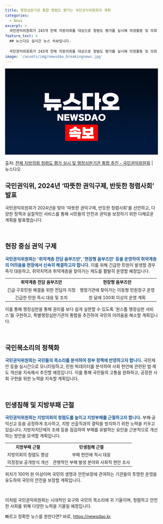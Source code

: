 ```yaml
---
title: 행정심판기관 통합 청렴도 평가는 국민권익위원회의 계획
categories:
  - News
excerpt: >
  국민권익위원회가 243개 전체 지방의회를 대상으로 청렴도 평가를 실시해 의정활동 및 의회 운영의 청렴 수준을…
feature_text: >
  ## 뉴스다오 실시간 뉴스 속보입니다.

  국민권익위원회가 243개 전체 지방의회를 대상으로 청렴도 평가를 실시해 의정활동 및 의회 운영의 청렴 수준을…
image: '/assets/img/newsdao_breakingnews.jpg'
---
```


![뉴스다오 속보](/assets/img/newsdao_breakingnews.jpg)

<p>출처: <a href="https://newsdao.kr/3171" rel="dofollow">전체 지방의회 청렴도 평가 실시 및 행정심판기관 통합 추진  - 국민권익위원회</a> | 뉴스다오</p>

<h2 data-ke-size="size26">국민권익위, 2024년 ‘따뜻한 권익구제, 반듯한 청렴사회’ 발표</h2>

국민권익위원회가 2024년을 맞아 '따뜻한 권익구제, 반듯한 청렴사회'를 선언하고, 다양한 정책과 실질적인 서비스를 통해 시민들의 안전과 권익을 보장하기 위한 다채로운 계획을 발표했습니다.

<p data-ke-size="size16">&nbsp;</p>

<h2 data-ke-size="size24">현장 중심 권익 구제</h2>

<b><span style="color: #1a5490;">국민권익위원회는 '취약계층 전담 옴부즈만', '현장형 옴부즈만' 등을 운영하여 취약계층의 어려움을 현장에서 신속히 해결하고자 합니다.</span></b> 이를 위해 긴급한 민원이 발생할 경우 즉각 대응하고, 취약지역과 취약계층을 찾아가는 제도를 활발히 운영할 예정입니다.

<table>
	<tr>
		<td style="text-align: center; height: 17px;"><b>취약계층 전담 옴부즈만</b></td>
		<td style="text-align: center; height: 17px;"><b>현장형 옴부즈만</b></td>
	</tr>
	<tr>
		<td style="text-align: center; height: 17px;">긴급·구호민원 해결을 위한 전담자 지정</td>
		<td style="text-align: center; height: 17px;">행정기관에 찾아가는 이동형 민원창구 운영</td>
	</tr>
	<tr>
		<td style="text-align: center; height: 17px;">긴급한 민원 즉시 대응 및 조치</td>
		<td style="text-align: center; height: 17px;">한 달에 100회 이상의 운영 계획</td>
	</tr>
</table>

이를 통해 행정심판을 통해 권리를 보다 쉽게 실현할 수 있도록 '원스톱 행정심판 서비스'를 구현하고, 특별행정심판기관의 통합을 추진하여 국민의 어려움을 해소할 계획입니다.

<p data-ke-size="size16">&nbsp;</p>

<h2 data-ke-size="size24">국민목소리의 정책화</h2>

<b><span style="color: #1a5490;">국민권익위원회는 국민들의 목소리를 분석하여 정부 정책에 반영하고자 합니다.</span></b> 국민제안 등을 실시간으로 모니터링하고, 민원 빅데이터를 분석하여 사회 현안에 관련된 법·제도 개선을 지속해서 추진할 예정입니다. 이를 통해 국민들의 고통을 완화하고, 공정한 사회 구현을 위한 노력을 지속할 계획입니다.

<p data-ke-size="size16">&nbsp;</p>

<h2 data-ke-size="size24">민생침해 및 지방부패 근절</h2>

<b><span style="color: #1a5490;">국민권익위원회는 지방의회의 청렴도를 높이고 지방부패를 근절하고자 합니다.</span></b> 부패·공익신고 등을 공정하게 조사하고, 지방 선출직과의 결탁을 방지하기 위한 노력을 키우고 있습니다. 지방자치단체의 조례 등을 점검하여 부패를 유발하는 요인을 근본적으로 개선하는 방안을 모색할 계획입니다.

<table>
	<tr>
		<td style="text-align: center; height: 17px;"><b>지방부패 근절</b></td>
		<td style="text-align: center; height: 17px;"><b>민생침해 근절</b></td>
	</tr>
	<tr>
		<td style="text-align: center; height: 17px;">지방의회의 청렴도 향상</td>
		<td style="text-align: center; height: 17px;">부패 현안에 적시 대응</td>
	</tr>
	<tr>
		<td style="text-align: center; height: 17px;">의정정보 공개방식 개선</td>
		<td style="text-align: center; height: 17px;">관행적인 부패 발생 분야와 사회적 현안 조사</td>
	</tr>
</table>

위치가 100억 원 이상이며 국민의 생명과 안전보장에 관여하는 기관들의 투명한 운영을 유도하여 국민의 안전을 보장할 계획입니다.

<p data-ke-size="size16">&nbsp;</p>

이처럼 국민권익위원회는 시대적인 요구와 국민의 목소리에 귀 기울이며, 청렴하고 안전한 사회를 위해 다양한 노력을 기울일 예정입니다. 

빠르고 정확한 뉴스를 원한다면? 바로, <a href="https://newsdao.kr" rel="dofollow">https://newsdao.kr</a>


